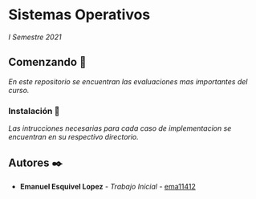 # Sistemas Operativos

_I Semestre 2021_

## Comenzando 🚀

_En este repositorio se encuentran las evaluaciones mas importantes del curso._



### Instalación 🔧

_Las intrucciones necesarias para cada caso de implementacion se encuentran en su respectivo directorio._


## Autores ✒️

* **Emanuel Esquivel Lopez** - *Trabajo Inicial* - [ema11412](https://github.com/ema11412)


